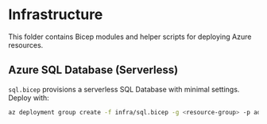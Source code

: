 # Infrastructure

This folder contains Bicep modules and helper scripts for deploying Azure resources.

## Azure SQL Database (Serverless)

`sql.bicep` provisions a serverless SQL Database with minimal settings.
Deploy with:

```bash
az deployment group create -f infra/sql.bicep -g <resource-group> -p administratorPassword=<password>
```
